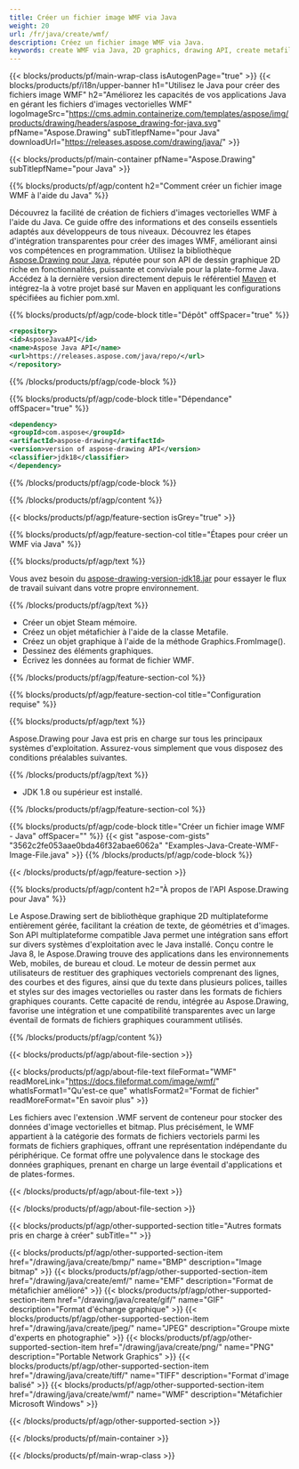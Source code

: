 ```yaml
---
title: Créer un fichier image WMF via Java
weight: 20
url: /fr/java/create/wmf/
description: Créez un fichier image WMF via Java.
keywords: create WMF via Java, 2D graphics, drawing API, create metafile in Java, Drawing pour Java, save WMF image file, cross-platform 2D graphic library, Metafile class, vector graphics drawing, draw line, WMF image file, Graphics file formats
---
```


{{< blocks/products/pf/main-wrap-class isAutogenPage="true" >}}
{{< blocks/products/pf/i18n/upper-banner h1="Utilisez le Java pour créer des fichiers image WMF" h2="Améliorez les capacités de vos applications Java en gérant les fichiers d'images vectorielles WMF" logoImageSrc="https://cms.admin.containerize.com/templates/aspose/img/products/drawing/headers/aspose_drawing-for-java.svg" pfName="Aspose.Drawing" subTitlepfName="pour Java" downloadUrl="https://releases.aspose.com/drawing/java/" >}}

{{< blocks/products/pf/main-container pfName="Aspose.Drawing" subTitlepfName="pour Java" >}}


{{% blocks/products/pf/agp/content h2="Comment créer un fichier image WMF à l'aide du Java" %}}

Découvrez la facilité de création de fichiers d'images vectorielles WMF à l'aide du Java. Ce guide offre des informations et des conseils essentiels adaptés aux développeurs de tous niveaux. Découvrez les étapes d'intégration transparentes pour créer des images WMF, améliorant ainsi vos compétences en programmation. Utilisez la bibliothèque [Aspose.Drawing pour Java](https://products.aspose.com/drawing/java), réputée pour son API de dessin graphique 2D riche en fonctionnalités, puissante et conviviale pour la plate-forme Java. Accédez à la dernière version directement depuis le référentiel [Maven](https://releases.aspose.com/java/repo/com/aspose/aspose-drawing/) et intégrez-la à votre projet basé sur Maven en appliquant les configurations spécifiées au fichier pom.xml.

{{% blocks/products/pf/agp/code-block title="Dépôt" offSpacer="true" %}}

```xml
<repository>
<id>AsposeJavaAPI</id>
<name>Aspose Java API</name>
<url>https://releases.aspose.com/java/repo/</url>
</repository>
```

{{% /blocks/products/pf/agp/code-block %}}

{{% blocks/products/pf/agp/code-block title="Dépendance" offSpacer="true" %}}

```xml
<dependency>
<groupId>com.aspose</groupId>
<artifactId>aspose-drawing</artifactId>
<version>version of aspose-drawing API</version>
<classifier>jdk18</classifier>
</dependency>
```

{{% /blocks/products/pf/agp/code-block %}}

{{% /blocks/products/pf/agp/content %}}


{{< blocks/products/pf/agp/feature-section isGrey="true" >}}

{{% blocks/products/pf/agp/feature-section-col title="Étapes pour créer un WMF via Java" %}}

{{% blocks/products/pf/agp/text %}}

Vous avez besoin du [aspose-drawing-version-jdk18.jar](https://releases.aspose.com/drawing/java/) pour essayer le flux de travail suivant dans votre propre environnement.

{{% /blocks/products/pf/agp/text %}}

+ Créer un objet Steam mémoire.
+ Créez un objet métafichier à l'aide de la classe Metafile.
+ Créez un objet graphique à l'aide de la méthode Graphics.FromImage().
+ Dessinez des éléments graphiques.
+ Écrivez les données au format de fichier WMF.

{{% /blocks/products/pf/agp/feature-section-col %}}

{{% blocks/products/pf/agp/feature-section-col title="Configuration requise" %}}

{{% blocks/products/pf/agp/text %}}

Aspose.Drawing pour Java est pris en charge sur tous les principaux systèmes d'exploitation. Assurez-vous simplement que vous disposez des conditions préalables suivantes.

{{% /blocks/products/pf/agp/text %}}

- JDK 1.8 ou supérieur est installé.

{{% /blocks/products/pf/agp/feature-section-col %}}

{{% blocks/products/pf/agp/code-block title="Créer un fichier image WMF - Java" offSpacer="" %}}
{{< gist "aspose-com-gists" "3562c2fe053aae0bda46f32abae6062a" "Examples-Java-Create-WMF-Image-File.java" >}}
{{% /blocks/products/pf/agp/code-block %}}

{{< /blocks/products/pf/agp/feature-section >}}


<!-- aboutfile Starts -->

{{% blocks/products/pf/agp/content h2="À propos de l'API Aspose.Drawing pour Java" %}}

Le Aspose.Drawing sert de bibliothèque graphique 2D multiplateforme entièrement gérée, facilitant la création de texte, de géométries et d'images. Son API multiplateforme compatible Java permet une intégration sans effort sur divers systèmes d'exploitation avec le Java installé. Conçu contre le Java 8, le Aspose.Drawing trouve des applications dans les environnements Web, mobiles, de bureau et cloud. Le moteur de dessin permet aux utilisateurs de restituer des graphiques vectoriels comprenant des lignes, des courbes et des figures, ainsi que du texte dans plusieurs polices, tailles et styles sur des images vectorielles ou raster dans les formats de fichiers graphiques courants. Cette capacité de rendu, intégrée au Aspose.Drawing, favorise une intégration et une compatibilité transparentes avec un large éventail de formats de fichiers graphiques couramment utilisés.

{{% /blocks/products/pf/agp/content %}}


{{< blocks/products/pf/agp/about-file-section >}}

{{< blocks/products/pf/agp/about-file-text fileFormat="WMF" readMoreLink="https://docs.fileformat.com/image/wmf/" whatIsFormat1="Qu'est-ce que" whatIsFormat2="Format de fichier" readMoreFormat="En savoir plus" >}}

Les fichiers avec l'extension .WMF servent de conteneur pour stocker des données d'image vectorielles et bitmap. Plus précisément, le WMF appartient à la catégorie des formats de fichiers vectoriels parmi les formats de fichiers graphiques, offrant une représentation indépendante du périphérique. Ce format offre une polyvalence dans le stockage des données graphiques, prenant en charge un large éventail d'applications et de plates-formes.

{{< /blocks/products/pf/agp/about-file-text >}}

{{< /blocks/products/pf/agp/about-file-section >}}

<!-- aboutfile Ends -->


{{< blocks/products/pf/agp/other-supported-section title="Autres formats pris en charge à créer" subTitle="" >}}

{{< blocks/products/pf/agp/other-supported-section-item href="/drawing/java/create/bmp/" name="BMP" description="Image bitmap" >}}
{{< blocks/products/pf/agp/other-supported-section-item href="/drawing/java/create/emf/" name="EMF" description="Format de métafichier amélioré" >}}
{{< blocks/products/pf/agp/other-supported-section-item href="/drawing/java/create/gif/" name="GIF" description="Format d'échange graphique" >}}
{{< blocks/products/pf/agp/other-supported-section-item href="/drawing/java/create/jpeg/" name="JPEG" description="Groupe mixte d'experts en photographie" >}}
{{< blocks/products/pf/agp/other-supported-section-item href="/drawing/java/create/png/" name="PNG" description="Portable Network Graphics" >}}
{{< blocks/products/pf/agp/other-supported-section-item href="/drawing/java/create/tiff/" name="TIFF" description="Format d'image balisé" >}}
{{< blocks/products/pf/agp/other-supported-section-item href="/drawing/java/create/wmf/" name="WMF" description="Métafichier Microsoft Windows" >}}


{{< /blocks/products/pf/agp/other-supported-section >}}

{{< /blocks/products/pf/main-container >}}

{{< /blocks/products/pf/main-wrap-class >}}
